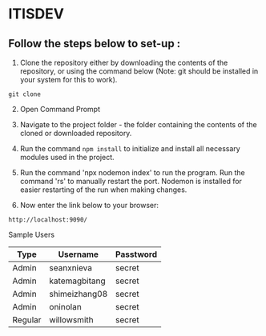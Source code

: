 # ITISDEV

## Follow the steps below to set-up :
1. Clone the repository either by downloading the contents of the repository, or using the command below (Note: git should be installed in your system for this to work).
```
git clone 

```
2. Open Command Prompt
3. Navigate to the project folder - the folder containing the contents of the cloned or downloaded repository.
4. Run the command `npm install` to initialize and install all necessary modules used in the project.

5. Run the command 'npx nodemon index' to run the program. Run the command 'rs' to manually restart the port. Nodemon is installed for easier restarting of the run when making changes.
6. Now enter the link below to your browser:
```
http://localhost:9090/
```

Sample Users

| Type | Username    | Passtword |
|-------|---------------|--------|
| Admin | seanxnieva    | secret |
| Admin | katemagbitang | secret |
| Admin | shimeizhang08 | secret |
| Admin | oninolan      | secret |
| Regular | willowsmith | secret |